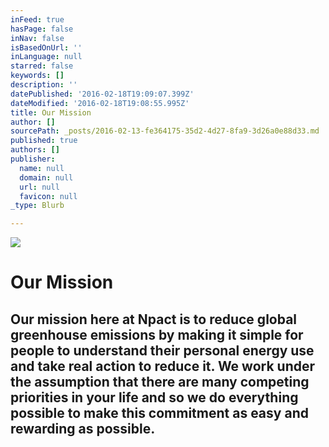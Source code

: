 ```yaml
---
inFeed: true
hasPage: false
inNav: false
isBasedOnUrl: ''
inLanguage: null
starred: false
keywords: []
description: ''
datePublished: '2016-02-18T19:09:07.399Z'
dateModified: '2016-02-18T19:08:55.995Z'
title: Our Mission
author: []
sourcePath: _posts/2016-02-13-fe364175-35d2-4d27-8fa9-3d26a0e88d33.md
published: true
authors: []
publisher:
  name: null
  domain: null
  url: null
  favicon: null
_type: Blurb

---
```

![](https://s3-us-west-2.amazonaws.com/the-grid-img/p/473ea522e63a28d6546162c5e9ecdb0635df2fb2.png)

# Our Mission

## Our mission here at Npact is to reduce global greenhouse emissions by making it simple for people to understand their personal energy use and take real action to reduce it. We work under the assumption that there are many competing priorities in your life and so we do everything possible to make this commitment as easy and rewarding as possible.
